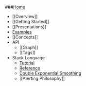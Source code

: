 ###[Home](Home)
* [[Overview]]
* [[Getting Started]]
* [[Presentations]]
* [Examples](Single-Line)
* [[Concepts]]
* API
  * [[Graph]]
  * [[Tags]]
* Stack Language
  * [Tutorial](Stack-Language)
  * [Reference](Stack-Language-Reference)
  * [Double Exponential Smoothing](DES)
  * [[Alerting Philosophy]]
